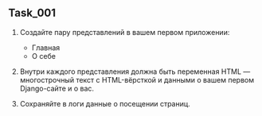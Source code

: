 ## Task_001

1. Создайте пару представлений в вашем первом приложении:
    * Главная
    * О себе

2. Внутри каждого представления должна быть переменная HTML — многострочный текст с HTML-вёрсткой и данными о вашем первом Django-сайте и о вас.

3. Сохраняйте в логи данные о посещении страниц.